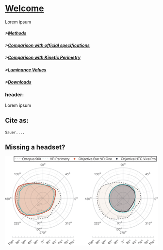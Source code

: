 # [Welcome](README)
Lorem ipsum


##### >[Methods](methods)
##### >[Comparison with official specifications](comparisonwOffSpecs)
##### >[Comparison with Kinetic Perimetry](comparisonwKinetPerimtry)
##### >[Luminance Values](luminancevalues)
##### >[Downloads](downloads)



  
### header:  
  
Lorem ipsum
  

## Cite as:
```
Sauer....
```

## Missing a headset? 


<img src="https://github.com/ZeissVisionScienceLab/HMD-FOV/blob/main/figures/210330_VRPerimetryComp2.png?raw=true" alt="HMD Figure" width="800"/>